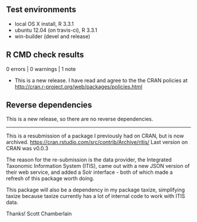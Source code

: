 ## Test environments
* local OS X install, R 3.3.1
* ubuntu 12.04 (on travis-ci), R 3.3.1
* win-builder (devel and release)

## R CMD check results

0 errors | 0 warnings | 1 note

* This is a new release. I have read and agree to the the CRAN 
policies at http://cran.r-project.org/web/packages/policies.html

## Reverse dependencies

This is a new release, so there are no reverse dependencies.

---

This is a resubmission of a package I previously had on CRAN, but is now
archived. https://cran.rstudio.com/src/contrib/Archive/ritis/ 
Last version on CRAN was v0.0.3

The reason for the re-submission is the data provider, the Integrated 
Taxonomic Information System (ITIS), came out with a new JSON version 
of their web service, and added a Solr interface - both of which made
a refresh of this package worth doing. 

This package will also be a dependency in my package taxize, simplifying
taxize because taxize currently has a lot of internal code to work with 
ITIS data.

Thanks!
Scott Chamberlain
